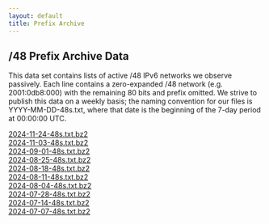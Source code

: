 ```yaml
---
layout: default
title: Prefix Archive
---
```


## /48 Prefix Archive Data

This data set contains lists of active /48 IPv6 networks we observe passively.
Each line contains a zero-expanded /48 network (e.g. 2001:0db8:000) with the
remaining 80 bits and prefix omitted. We strive to publish this data on a
weekly basis; the naming convention for our files is YYYY-MM-DD-48s.txt, where
that date is the beginning of the 7-day period at 00:00:00 UTC.

<!-- [](data/prefixes/)<br> -->
[2024-11-24-48s.txt.bz2](/data/prefixes/2024-11-24-48s.txt.bz2)<br>
[2024-11-03-48s.txt.bz2](/data/prefixes/2024-11-03-48s.txt.bz2)<br>
[2024-09-01-48s.txt.bz2](/data/prefixes/2024-09-01-48s.txt.bz2)<br>
[2024-08-25-48s.txt.bz2](/data/prefixes/2024-08-25-48s.txt.bz2)<br>
[2024-08-18-48s.txt.bz2](/data/prefixes/2024-08-18-48s.txt.bz2)<br>
[2024-08-11-48s.txt.bz2](/data/prefixes/2024-08-11-48s.txt.bz2)<br>
[2024-08-04-48s.txt.bz2](/data/prefixes/2024-08-04-48s.txt.bz2)<br>
[2024-07-28-48s.txt.bz2](/data/prefixes/2024-07-28-48s.txt.bz2)<br>
[2024-07-14-48s.txt.bz2](/data/prefixes/2024-07-14-48s.txt.bz2)<br>
[2024-07-07-48s.txt.bz2](/data/prefixes/2024-07-07-48s.txt.bz2)<br>

